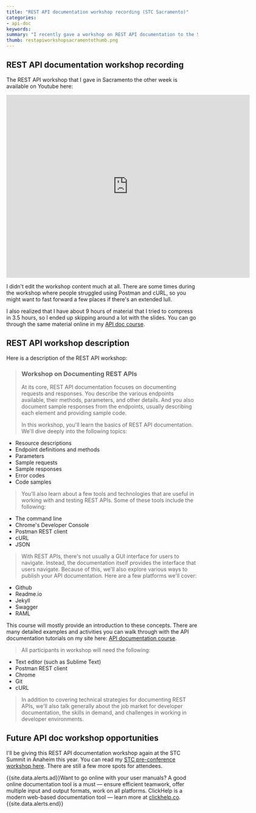 ```yaml
---
title: "REST API documentation workshop recording (STC Sacramento)"
categories:
- api-doc
keywords: 
summary: "I recently gave a workshop on REST API documentation to the STC Sacramento chapter. The workshop is about 3.5 hrs long and covers a lot of the concepts that I detail in my API doc course. In the workshop I first show you how to use a REST API like a developer. We then walk through common sections in API documentation, especially reference topics. Finally I give a tour of API documentation publishing tools."
thumb: restapiworkshopsacramentothumb.png
---
```


## REST API documentation workshop recording

The REST API workshop that I gave in Sacramento the other week is available on Youtube here:

<iframe width="640" height="480" src="https://www.youtube.com/embed/GerbihyUpdo" frameborder="0" allowfullscreen></iframe>

I didn't edit the workshop content much at all. There are some times during the workshop where people struggled using Postman and cURL, so you might want to fast forward a few places if there's an extended lull.

I also realized that I have about 9 hours of material that I tried to compress in 3.5 hours, so I ended up skipping around a lot with the slides. You can go through the same material online in my [API doc course](http://idratherbewriting.com/learnapidoc/).

## REST API workshop description

Here is a description of the REST API workshop:

> <h3>Workshop on Documenting REST APIs</h3>
>
>At its core, REST API documentation focuses on documenting requests and responses. You describe the various endpoints available, their methods, parameters, and other details. And you also document sample responses from the endpoints, usually describing each element and providing sample code.
>
>In this workshop, you'll learn the basics of REST API documentation. We'll dive deeply into the following topics:
>
* Resource descriptions
* Endpoint definitions and methods
* Parameters
* Sample requests
* Sample responses
* Error codes
* Code samples
>
>You'll also learn about a few tools and technologies that are useful in working with and testing REST APIs. Some of these tools include the following:
>
* The command line
* Chrome's Developer Console
* Postman REST client
* cURL
* JSON
>
>With REST APIs, there's not usually a GUI interface for users to navigate. Instead, the documentation itself provides the interface that users navigate. Because of this, we'll also explore various ways to publish your API documentation. Here are a few platforms we'll cover:
>
* Github
* Readme.io
* Jekyll
* Swagger
* RAML
>
This course will mostly provide an introduction to these concepts. There are many detailed examples and activities you can walk through with the API documentation tutorials on my site here: <a href="http://idratherbewriting.com/learnapidoc/">API documentation course</a>.
>
>All participants in workshop will need the following:
>
* Text editor (such as Sublime Text)
* Postman REST client
* Chrome
* Git
* cURL
>
>In addition to covering technical strategies for documenting REST APIs, we'll also talk generally about the job market for developer documentation, the skills in demand, and challenges in working in developer environments.

## Future API doc workshop opportunities

I'll be giving this REST API documentation workshop again at the STC Summit in Anaheim this year. You can read my [STC pre-conference workshop here](http://technicalcommunicationsummit2016.sched.org/event/5o4O). There are still a few more spots for attendees.

{{site.data.alerts.ad}}Want to go online with your user manuals? A good online documentation tool is a must &mdash; ensure efficient teamwork, offer multiple input and output formats, work on all platforms. ClickHelp is a modern web-based documentation tool &mdash; learn more at <a href="http://bit.ly/clickhelponlinedoctool">clickhelp.co</a>.{{site.data.alerts.end}}